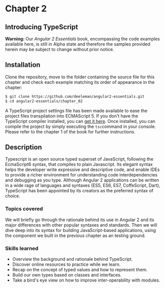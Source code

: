 # Chapter 2
## Introducing TypeScript

**Warning:** Our *Angular 2 Essentials* book, encompassing the code examples available here, is still in Alpha state and therefore the samples provided herein may be subject to change without prior notice.

## Installation

Clone the repository, move to the folder containing the source file for this chapter and check each example matching its order of appearance in the chapter:

```bash
$ git clone https://github.com/deeleman/angular2-essentials.git
$ cd angular2-essentials/chapter_02
```
A TypeScript project settings file has been made available to ease the project files transpilation into ECMAScript 5.  If you don't have the TypeScript compiler installed, you can [get it here](http://www.typescriptlang.org/). Once installed, you can compile the project by simply executing the `tsc`command in your console. Please refer to the chapter 1 of the book for further instructions.

## Description

Typescript is an open source typed superset of JavaScript, following the EcmaScript6 syntax, that compiles to plain Javascript. Its elegant syntax helps the developer write expressive and descriptive code, and enable IDEs to provide a richer environment for understanding code interdependencies and debugging as you type. Although Angular 2 applications can be written in a wide rage of languages and syntaxes (ES5, ES6, ES7, CoffeScript, Dart), TypeScript has been appointed by its creators as the preferred syntax of choice.

### Topics covered

We will briefly go through the rationale behind its use in Angular 2 and its major differences with other popular syntaxes and standards. Then we will dive deep into its syntax for building JavaScript-based applications, using the component we built in the previous chapter as an testing ground.

### Skills learned

* Overview the background and rationale behind TypeScript.
* Discover online resources to practice while we learn.
* Recap on the concept of typed values and how to represent them.
* Build our own types based on classes and interfaces.
* Take a bird's eye view on how to improve inter-operability with modules.
